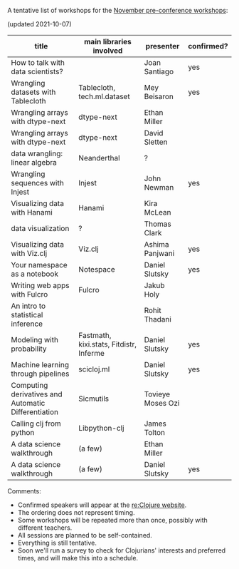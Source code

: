 A tentative list of workshops for the [November pre-conference workshops](https://clojureverse.org/t/re-clojure-2021-pre-conference-workshops/8216/1):

(updated 2021-10-07)

| title                                               | main libraries involved                 | presenter         | confirmed? |
|-----------------------------------------------------|-----------------------------------------|-------------------|------------|
| How to talk with data scientists?                   |                                         | Joan Santiago     | yes        |
| Wrangling datasets with Tablecloth                  | Tablecloth, tech.ml.dataset             | Mey Beisaron      | yes        |
| Wrangling arrays with dtype-next                    | dtype-next                              | Ethan Miller      |            |
| Wrangling arrays with dtype-next                    | dtype-next                              | David Sletten     |            |
| data wrangling: linear algebra                      | Neanderthal                             | ?                 |            |
| Wrangling sequences with Injest                     | Injest                                  | John Newman       | yes        |
| Visualizing data with Hanami                        | Hanami                                  | Kira McLean       |            |
| data visualization                                  | ?                                       | Thomas Clark      |            |
| Visualizing data with Viz.clj                       | Viz.clj                                 | Ashima Panjwani   | yes        |
| Your namespace as a notebook                        | Notespace                               | Daniel Slutsky    | yes        |
| Writing web apps with Fulcro                        | Fulcro                                  | Jakub Holy        |            |
| An intro to statistical inference                   |                                         | Rohit Thadani     |            |
| Modeling with probability                           | Fastmath, kixi.stats, Fitdistr, Inferme | Daniel Slutsky    | yes        |
| Machine learning through pipelines                  | scicloj.ml                              | Daniel Slutsky    | yes        |
| Computing derivatives and Automatic Differentiation | Sicmutils                               | Tovieye Moses Ozi |            |
| Calling clj from python                             | Libpython-clj                           | James Tolton      |            |
| A data science walkthrough                          | (a few)                                 | Ethan Miller      |            |
| A data science walkthrough                          | (a few)                                 | Daniel Slutsky    | yes        |

Comments:
- Confirmed speakers will appear at the [re:Clojure website](https://www.reclojure.org/).
- The ordering does not represent timing.
- Some workshops will be repeated more than once, possibly with different teachers.
- All sessions are planned to be self-contained.
- Everything is still tentative.
- Soon we'll run a survey to check for Clojurians' interests and preferred times, and will make this into a schedule.

